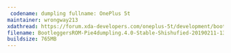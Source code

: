 ```yaml
---
 codename: dumpling fullname: OnePlus 5t 
maintainer: wrongway213 
xdathread: https://forum.xda-developers.com/oneplus-5t/development/bootleggersrom-oneplus5tmust-decrypted-t3871407 
filename: BootleggersROM-Pie4dumpling.4.0-Stable-Shishufied-20190211-130300
buildsize: 765MB
---
```

